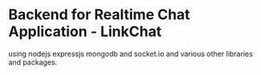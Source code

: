# Backend for Realtime Chat Application - LinkChat
using nodejs expressjs mongodb and socket.io and various other libraries and packages.